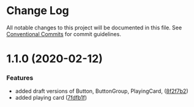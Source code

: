 # Change Log

All notable changes to this project will be documented in this file.
See [Conventional Commits](https://conventionalcommits.org) for commit guidelines.

# 1.1.0 (2020-02-12)


### Features

* added draft versions of Button, ButtonGroup, PlayingCard, ([8f2f7b2](http://134.209.96.47:4873/-/web/detail/@eldo/bem/commits/8f2f7b2f3d662fb86ca23758ceaf3493e0d0e55b))
* added playing card ([7fdfb1f](http://134.209.96.47:4873/-/web/detail/@eldo/bem/commits/7fdfb1fba784a7284bd8f747526dba0ab7e25d62))
